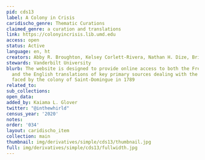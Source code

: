 ```yaml
---
pid: cds13
label: A Colony in Crisis
caridischo_genre: Thematic Curations
claimed_genre: a curation and translations
link: https://colonyincrisis.lib.umd.edu
access: open
status: Active
language: en, ht
creators: Abby R. Broughton, Kelsey Corlett-Rivera, Nathan H. Dize, Brittany de Gail
stewards: Vanderbilt University
blurb: The website is designed to provide online access to both the French originals
  and the English translations of key primary sources dealing with the grain shortage
  faced by the colony of Saint-Domingue in 1789
related_to:
sub_collections:
open_data:
added_by: Kaiama L. Glover
twitter: "@inthewhirld"
census_year: '2020'
notes:
order: '034'
layout: caridischo_item
collection: main
thumbnail: img/derivatives/simple/cds13/thumbnail.jpg
full: img/derivatives/simple/cds13/fullwidth.jpg
---
```


